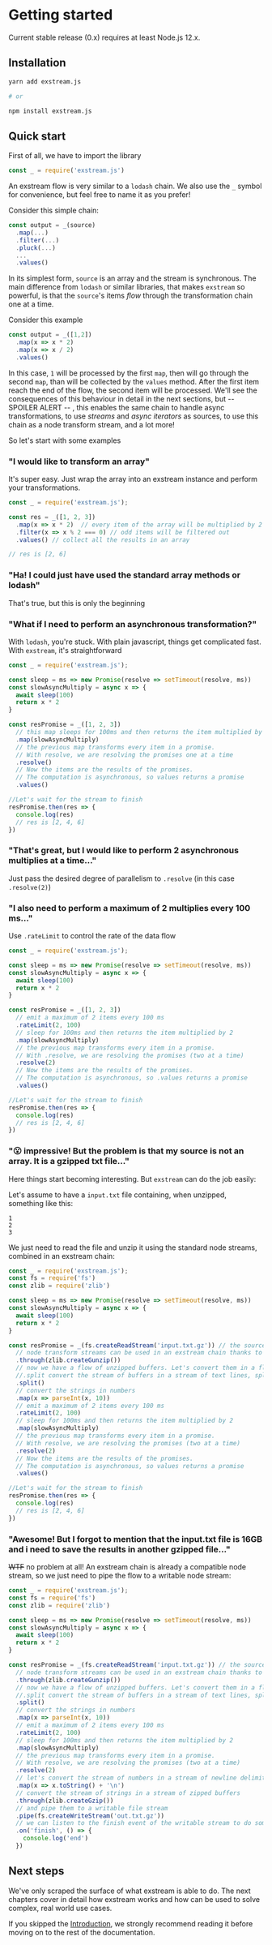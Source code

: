 # Getting started

Current stable release (0.x) requires at least Node.js 12.x.

## Installation

```sh
yarn add exstream.js

# or

npm install exstream.js
```

## Quick start

First of all, we have to import the library
```js
const _ = require('exstream.js')
```

An exstream flow is very similar to a `lodash` chain. We also use the `_` symbol for convenience, but feel free to name it as you prefer!

Consider this simple chain: 

```js
const output = _(source)
  .map(...)
  .filter(...)
  .pluck(...)
  ...
  .values()
```

In its simplest form, `source` is an array and the stream is synchronous. The main difference from `lodash` or similar libraries, that makes `exstream` so powerful, is that the `source`'s items <i>flow</i> through the transformation chain one at a time.

Consider this example

```js
const output = _([1,2])
  .map(x => x * 2)
  .map(x => x / 2)
  .values()
```

In this case, `1` will be processed by the first `map`, then will go through the second `map`, than will be collected by the `values` method. After the first item reach the end of the flow, the second item will be processed. We'll see the consequences of this behaviour in detail in the next sections, but -- SPOILER ALERT -- , this enables the same chain to handle async transformations, to use <i>streams</i> and <i>async iterators</i> as sources, to use this chain as a node transform stream, and a lot more!

So let's start with some examples

### "I would like to transform an array"

It's super easy. Just wrap the array into an exstream instance and perform your transformations. 

```js
const _ = require('exstream.js');

const res = _([1, 2, 3])
  .map(x => x * 2)  // every item of the array will be multiplied by 2
  .filter(x => x % 2 === 0) // odd items will be filtered out
  .values() // collect all the results in an array

// res is [2, 6]
```

### "Ha! I could just have used the standard array methods or lodash"

That's true, but this is only the beginning

### "What if I need to perform an asynchronous transformation?"

With `lodash`, you're stuck. With plain javascript, things get complicated fast.
With `exstream`, it's straightforward

```js
const _ = require('exstream.js');

const sleep = ms => new Promise(resolve => setTimeout(resolve, ms))
const slowAsyncMultiply = async x => {
  await sleep(100)
  return x * 2
}

const resPromise = _([1, 2, 3])
  // this map sleeps for 100ms and then returns the item multiplied by 2
  .map(slowAsyncMultiply)
  // the previous map transforms every item in a promise. 
  // With resolve, we are resolving the promises one at a time 
  .resolve()
  // Now the items are the results of the promises. 
  // The computation is asynchronous, so values returns a promise 
  .values() 

//Let's wait for the stream to finish
resPromise.then(res => {
  console.log(res)  
  // res is [2, 4, 6]
})
```

### "That's great, but I would like to perform 2 asynchronous multiplies at a time..."

Just pass the desired degree of parallelism to `.resolve` (in this case `.resolve(2)`)

### "I also need to perform a maximum of 2 multiplies every 100 ms..."

Use `.rateLimit` to control the rate of the data flow

```js
const _ = require('exstream.js');

const sleep = ms => new Promise(resolve => setTimeout(resolve, ms))
const slowAsyncMultiply = async x => {
  await sleep(100)
  return x * 2
}

const resPromise = _([1, 2, 3])
  // emit a maximum of 2 items every 100 ms
  .rateLimit(2, 100)
  // sleep for 100ms and then returns the item multiplied by 2
  .map(slowAsyncMultiply)
  // the previous map transforms every item in a promise. 
  // With .resolve, we are resolving the promises (two at a time)
  .resolve(2)
  // Now the items are the results of the promises. 
  // The computation is asynchronous, so .values returns a promise 
  .values() 

//Let's wait for the stream to finish
resPromise.then(res => {
  console.log(res)  
  // res is [2, 4, 6]
})
```

### "😮 impressive! But the problem is that my source is not an array. It is a gzipped txt file..."

Here things start becoming interesting. But `exstream` can do the job easily:

Let's assume to have a `input.txt` file containing, when unzipped, something like this:
```text
1
2
3
```

We just need to read the file and unzip it using the standard node streams, combined in an exstream chain:

```js
const _ = require('exstream.js');
const fs = require('fs')
const zlib = require('zlib')

const sleep = ms => new Promise(resolve => setTimeout(resolve, ms))
const slowAsyncMultiply = async x => {
  await sleep(100)
  return x * 2
}

const resPromise = _(fs.createReadStream('input.txt.gz')) // the source can be a node stream
  // node transform streams can be used in an exstream chain thanks to .through  
  .through(zlib.createGunzip())
  // now we have a flow of unzipped buffers. Let's convert them in a flow of numbers.
  //.split convert the stream of buffers in a stream of text lines, splitting the text by newline delimiters
  .split()  
  // convert the strings in numbers
  .map(x => parseInt(x, 10))
  // emit a maximum of 2 items every 100 ms
  .rateLimit(2, 100)
  // sleep for 100ms and then returns the item multiplied by 2
  .map(slowAsyncMultiply)
  // the previous map transforms every item in a promise. 
  // With resolve, we are resolving the promises (two at a time)
  .resolve(2)
  // Now the items are the results of the promises. 
  // The computation is asynchronous, so values returns a promise 
  .values() 

//Let's wait for the stream to finish
resPromise.then(res => {
  console.log(res)  
  // res is [2, 4, 6]
})
```

### "Awesome! But I forgot to mention that the input.txt file is 16GB and i need to save the results in another gzipped file..."

<s>WTF</s> no problem at all! An exstream chain is already a compatible node stream, so we just need to pipe the flow to a writable node stream:

```js
const _ = require('exstream.js');
const fs = require('fs')
const zlib = require('zlib')

const sleep = ms => new Promise(resolve => setTimeout(resolve, ms))
const slowAsyncMultiply = async x => {
  await sleep(100)
  return x * 2
}

const resPromise = _(fs.createReadStream('input.txt.gz')) // the source can be a node stream
  // node transform streams can be used in an exstream chain thanks to .through  
  .through(zlib.createGunzip())
  // now we have a flow of unzipped buffers. Let's convert them in a flow of numbers.
  //.split convert the stream of buffers in a stream of text lines, splitting the text by newline delimiters
  .split()  
  // convert the strings in numbers
  .map(x => parseInt(x, 10))
  // emit a maximum of 2 items every 100 ms
  .rateLimit(2, 100)
  // sleep for 100ms and then returns the item multiplied by 2
  .map(slowAsyncMultiply)
  // the previous map transforms every item in a promise. 
  // With resolve, we are resolving the promises (two at a time)
  .resolve(2)
  // let's convert the stream of numbers in a stream of newline delimited strings
  .map(x => x.toString() + '\n')
  // convert the stream of strings in a stream of zipped buffers
  .through(zlib.createGzip())
  // and pipe them to a writable file stream
  .pipe(fs.createWriteStream('out.txt.gz')) 
  // we can listen to the finish event of the writable stream to do something at the end
  .on('finish', () => {
    console.log('end')
  })
```

## Next steps

We've only scraped the surface of what exstream is able to do. The next chapters cover in detail how exstream works and how can be used to solve complex, real world use cases.

If you skipped the [Introduction](what-is-exstream.html), we strongly recommend reading it before moving on to the rest of the documentation.





